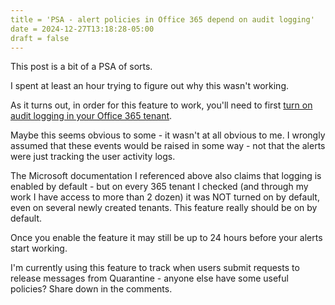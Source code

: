 ```yaml
---
title = 'PSA - alert policies in Office 365 depend on audit logging'
date = 2024-12-27T13:18:28-05:00
draft = false
---
```


This post is a bit of a PSA of sorts.

I spent at least an hour trying to figure out why this wasn't working.

As it turns out, in order for this feature to work, you'll need to first [turn on audit logging in your Office 365 tenant](https://learn.microsoft.com/en-us/purview/audit-log-enable-disable?tabs=microsoft-purview-portal#turn-on-auditing).

Maybe this seems obvious to some - it wasn't at all obvious to me. I wrongly assumed that these events would be raised in some way - not that the alerts were just tracking the user activity logs.

The Microsoft documentation I referenced above also claims that logging is enabled by default - but on every 365 tenant I checked (and through my work I have access to more than 2 dozen) it was NOT turned on by default, even on several newly created tenants. This feature really should be on by default.

Once you enable the feature it may still be up to 24 hours before your alerts start working.

I'm currently using this feature to track when users submit requests to release messages from Quarantine - anyone else have some useful policies? Share down in the comments.
